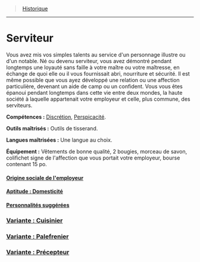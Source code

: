 ﻿>  [Historique](hd_backgrounds.md)

---


# Serviteur

Vous avez mis vos simples talents au service d'un personnage illustre ou d'un notable. Né ou devenu serviteur, vous avez démontré pendant longtemps une loyauté sans faille à votre maître ou votre maîtresse, en échange de quoi elle ou il vous fournissait abri, nourriture et sécurité. Il est même possible que vous ayez développé une relation ou une affection particulière, devenant un aide de camp ou un confident. Vous vous êtes épanoui pendant longtemps dans cette vie entre deux mondes, la haute société à laquelle appartenait votre employeur et celle, plus commune, des serviteurs.

**Compétences :** [Discrétion](hd_abilities_dexterity_discretion.md), [Perspicacité](hd_abilities_wisdom_perspicacite.md).

**Outils maîtrisés :** Outils de tisserand.

**Langues maîtrisées :** Une langue au choix.

**Équipement :** Vêtements de bonne qualité, 2 bougies, morceau de savon, colifichet signe de l'affection que vous portait votre employeur, bourse contenant 15 po.



#### [Origine sociale de l'employeur](hd_background_serviteur_origine_sociale_de_lemployeur.md)



#### [Aptitude : Domesticité](hd_background_serviteur_aptitude_domesticite.md)



#### [Personnalités suggérées](hd_background_serviteur_personnalites_suggerees.md)



### [Variante : Cuisinier](hd_background_serviteur_variante_cuisinier.md)



### [Variante : Palefrenier](hd_background_serviteur_variante_palefrenier.md)



### [Variante : Précepteur](hd_background_serviteur_variante_precepteur.md)

